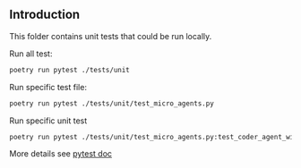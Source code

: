 ## Introduction

This folder contains unit tests that could be run locally.

Run all test:

```bash
poetry run pytest ./tests/unit
```

Run specific test file:

```bash
poetry run pytest ./tests/unit/test_micro_agents.py
```

Run specific unit test

```bash
poetry run pytest ./tests/unit/test_micro_agents.py:test_coder_agent_with_summary
```

More details see [pytest doc](https://docs.pytest.org/en/latest/contents.html)